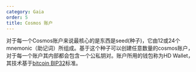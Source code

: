 ```yaml
---
category: Gaia
order: 5
title: Cosmos 账户
---
```


对于每一个Cosmos账户来说最核心的是东西是seed(种子)，它由12或24个mnemonic（助记词）所组成。基于这个种子可以创建任意数量的cosmos账户，对于每一个账户其内部都会包含一个公私钥对。账户所用的钱包称为HD Wallet，其技术基于[bitcoin BIP32](https://github.com/bitcoin/bips/blob/master/bip-0032.mediawiki)标准。